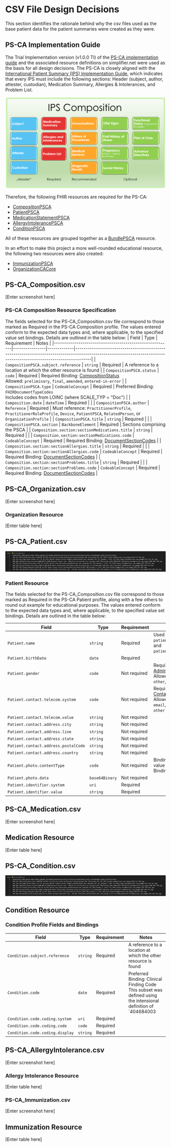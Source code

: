 # CSV File Design Decisions
This section identifies the rationale behind why the csv files used as the base patient data for the patient summaries were created as they were.

## PS-CA Implementation Guide
The Trial Implementation version (v1.0.0 TI) of the [PS-CA implementation guide](https://simplifier.net/guide/pan-canadian-patient-summary-v1.0-ti-fhir-implementation-guide?version=1.0.0) and the associated resource definitions on simplifier.net were used as the basis for all design decisions. The PS-CA is closely aligned with the [International Patient Summary (IPS) Implementation Guide](https://hl7.org/fhir/uv/ips/), which indicates that every IPS must include the following sections: Header (subject, author, attester, custodian), Medication Summary, Allergies & Intolerances, and Problem List.

![Screenshot of IPS composition showing required sections as: Header (subject, author, attester, custodian), Medication Summary, Allergies & Intolerances, and Problem List](images/ips-composition.png)

Therefore, the following FHIR resources are required for the PS-CA:
- [CompositionPSCA](https://simplifier.net/ps-ca-r1/compositionpsca)
- [PatientPSCA](https://simplifier.net/ps-ca-r1/patientpsca)
- [MedicationStatementPSCA](https://simplifier.net/ps-ca-r1/medicationstatementpsca)
- [AllergyIntolerancePSCA](https://simplifier.net/ps-ca-r1/allergyintolerancepsca)
- [ConditionPSCA](https://simplifier.net/ps-ca-r1/conditionpsca)

All of these resources are grouped together as a [BundlePSCA](https://simplifier.net/ps-ca-r1/bundlepsca) resource.

In an effort to make this project a more well-rounded educational resource, the following two resources were also created:
- [ImmunizationPSCA](https://simplifier.net/ps-ca-r1/immunizationpsca)
- [OrganizationCACore](https://simplifier.net/ca-core/organization-ca-core)

## PS-CA_Composition.csv
[Enter screenshot here]
### PS-CA Composition Resource Specification
The fields selected for the PS-CA_Composition.csv file correspond to those marked as Required in the PS-CA Composition profile. The values entered conform to the expected data types and, where applicable, to the specified value set bindings. Details are outlined in the table below:
| Field                                                   | Type           | Requirement | Notes                                                                                                                                                              |
|---------------------------------------------------------|----------------|-------------|--------------------------------------------------------------------------------------------------------------------------------------------------------------------|
| `CompositionPSCA.subject.reference`                     | `string`       | Required    | A reference to a location at which the other resource is found                                                                                                     |
| `CompositionPSCA.status`                                | `code`         | Required    | Required Binding: [CompositionStatus](http://hl7.org/fhir/composition-status) <br> Allowed: `preliminary`, `final`, `amended`, `entered-in-error`              |
| `CompositionPSCA.type`                                  | `CodeableConcept` | Required | Preferred Binding: `FHIRDocumentTypeCodes` <br> Includes codes from LOINC (where SCALE_TYP = "Doc")                                                                     |
| `Composition.date`                                      | `dateTime`     | Required    |                                                                                                                                                                    |
| `CompositionPSCA.author`                                | `Reference`    | Required    | Must reference: `PractitionerProfile`, `PractitionerRoleProfile`, `Device`, `PatientPSCA`, `RelatedPerson`, or `OrganizationProfile`                              |
| `CompositionPSCA.title`                                 | `string`       | Required    |                                                                                                                                                                    |
| `CompositionPSCA.section`                               | `BackboneElement` | Required | Sections comprising the PSCA                                                                                                                                        |
| `Composition.section:sectionMedications.title`          | `string`       | Required    |                                                                                                                                                                    |
| `Composition.section:sectionMedications.code`           | `CodeableConcept` | Required | Required Binding: [DocumentSectionCodes](https://simplifier.net/packages/hl7.fhir.r4.core/4.0.1/files/2831879)                                                             |
| `Composition.section:sectionAllergies.title`            | `string`       | Required    |                                                                                                                                                                    |
| `Composition.section:sectionAllergies.code`             | `CodeableConcept` | Required | Required Binding: [DocumentSectionCodes](https://simplifier.net/packages/hl7.fhir.r4.core/4.0.1/files/2831879)                                                             |
| `Composition.section:sectionProblems.title`             | `string`       | Required    |                                                                                                                                                                    |
| `Composition.section:sectionProblems.code`              | `CodeableConcept` | Required | Required Binding: [DocumentSectionCodes](https://simplifier.net/packages/hl7.fhir.r4.core/4.0.1/files/2831879)                                                             |

## PS-CA_Organization.csv
[Enter screenshot here]

### Organization Resource
[Enter table here]

## PS-CA_Patient.csv
![Screenshot of PS-CA_Patient.csv file](images/ps-ca_patient.jpg)

### Patient Resource
The fields selected for the PS-CA_Composition.csv file correspond to those marked as Required in the PS-CA Patient profile, along with a few others to round out example for educational purposes. The values entered conform to the expected data types and, where applicable, to the specified value set bindings. Details are outlined in the table below:

| Field                                        | Type           | Requirement  | Notes                                                                                                                                              |
|---------------------------------------------|----------------|--------------|----------------------------------------------------------------------------------------------------------------------------------------------------|
| `Patient.name`                              | `string`       | Required     | Used `patient.name.family` and `patient.name.given`                                                                                                |
| `Patient.birthDate`                         | `date`         | Required     |                                                                                                                                                    |
| `Patient.gender`                            | `code`         | Not required | Required Binding: [AdministrativeGender](http://hl7.org/fhir/administrative-gender) <br> Allowed: `male`, `female`, `other`, `unknown`                 |
| `Patient.contact.telecom.system`            | `code`         | Not required | Required Binding: [ContactPointSystem](http://hl7.org/fhir/contact-point-system) <br> Allowed: `phone`, `fax`, `email`, `pager`, `url`, `sms`, `other`     |
| `Patient.contact.telecom.value`             | `string`       | Not required |                                                                                                                                                    |
| `Patient.contact.address.city`              | `string`       | Not required |                                                                                                                                                    |
| `Patient.contact.address.line`              | `string`       | Not required |                                                                                                                                                    |
| `Patient.contact.address.state`             | `string`       | Not required |                                                                                                                                                    |
| `Patient.contact.address.postalCode`        | `string`       | Not required |                                                                                                                                                    |
| `Patient.contact.address.country`           | `string`       | Not required |                                                                                                                                                    |
| `Patient.photo.contentType`                 | `code`         | Not required | Binding: *Mime Types* value set (Required Binding)                                                                               |
| `Patient.photo.data`                        | `base64Binary` | Not required |                                                                                                                                                    |
| `Patient.identifier.system`                 | `uri`          | Required     |                                                                                                                                                    |
| `Patient.identifier.value`                  | `string`       | Required     |                                                                                                                                                    |

## PS-CA_Medication.csv
[Enter screenshot here]

## Medication Resource
[Enter table here]

## PS-CA_Condition.csv
![Screenshot of PS-CA_Condition.csv file](images/ps-ca_patient.jpg)

## Condition Resource
### Condition Profile Fields and Bindings

| Field                                        | Type           | Requirement  | Notes                                                                                                                                                                            |
|---------------------------------------------|----------------|--------------|-----------------------------------------------------------------------------------------------------------------------------------------------------------------------------------|
| `Condition.subject.reference`            | `string`       | Required     | A reference to a location at which the other resource is found  |
| `Condition.code`                         | `date`         | Required     | Preferred Binding: Clinical Finding Code <br>  This subset was defined using the intensional definition of `404684003 | Clinical finding (finding)` against the substrate SNOMED CT Canadian Edition. <br> This resource is an informative value set; a normative subset containing the expanded values can be found on Canada Health Infoway's Terminology Gateway. <br> [https://fhir.infoway-inforoute.ca/ValueSet/clinicalfindingcode](https://fhir.infoway-inforoute.ca/ValueSet/clinicalfindingcode) |
| `Condition.code.coding.system`          | `uri`         | Required |                                                                                                                                                                                             |
| `Condition.code.coding.code`            | `code`         | Required |                                                                                                                                                                                             |
| `Condition.code.coding.display`             | `string`       | Required |                                                                                                                                                                                        

## PS-CA_AllergyIntolerance.csv
[Enter screenshot here]

### Allergy Intolerance Resource
[Enter table here]

### PS-CA_Immunization.csv
[Enter screenshot here]

## Immunization Resource
[Enter table here]